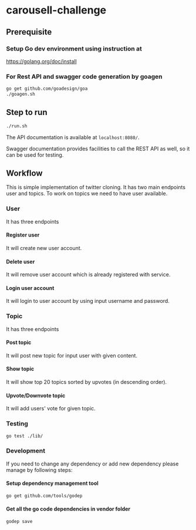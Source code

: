 # carousell-challenge

## Prerequisite

### Setup Go dev environment using instruction at 

https://golang.org/doc/install


### For Rest API and swagger code generation by goagen

```bash
go get github.com/goadesign/goa
./goagen.sh
```

## Step to run

```bash
./run.sh
```

The API documentation is available at `localhost:8080/`.

Swagger documentation provides facilities to call the REST API as well, so it can be used for testing.

## Workflow

This is simple implementation of twitter cloning. It has two main endpoints user and topics. 
To work on topics we need to have user available.

### User

It has three endpoints

#### Register user
It will create new user account.

#### Delete user
It will remove user account which is already registered with service.

#### Login user account
It will login to user account by using input username and password.


### Topic

It has three endpoints

#### Post topic
It will post new topic for input user with given content.

#### Show topic
It will show top 20 topics sorted by upvotes (in descending order).

#### Upvote/Downvote topic
It will add users' vote for given topic.


### Testing

```bash
go test ./lib/
```

### Development

If you need to change any dependency or add new dependency please manage by following steps:

#### Setup dependency management tool

```bash
go get github.com/tools/godep
```

#### Get all the go code dependencies in vendor folder
```bash
godep save
```
